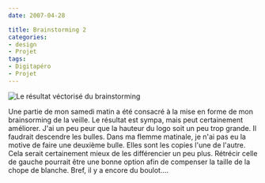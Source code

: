 ```yaml
---
date: 2007-04-28

title: Brainstorming 2
categories:
- design
- Projet
tags:
- Digitapéro
- Projet
---
```

<img src="https://dlgjp9x71cipk.cloudfront.net/2007/04/brainstorming2.png" alt="Le résultat véctorisé du brainstorming" />

Une partie de mon samedi matin a été consacré à la mise en forme de mon brainsorming de la veille. Le résultat est sympa, mais peut certainement améliorer. J'ai un peu peur que la hauteur du logo soit un peu trop grande. Il faudrait descendre les bulles. Dans ma flemme matinale, je n'ai pas eu la motive de faire une deuxième bulle. Elles sont les copies l'une de l'autre. Cela serait certainement mieux de les différencier un peu plus. Rétrécir celle de gauche pourrait être une bonne option afin de compenser la taille de la chope de blanche.
Bref, il y a encore du boulot....
